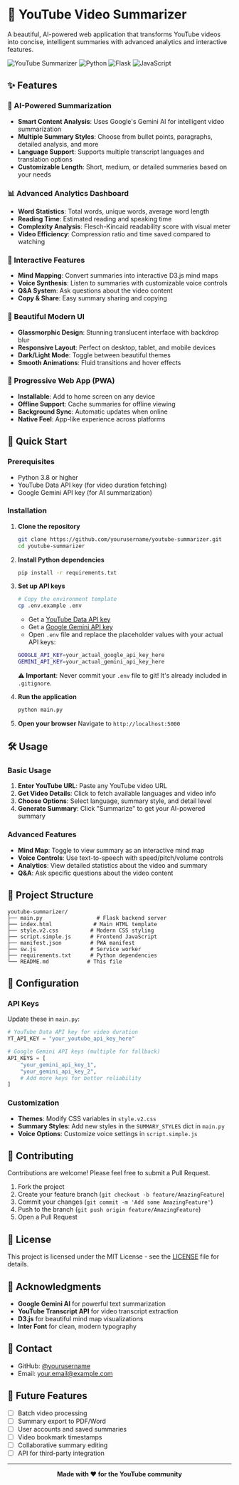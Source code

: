 # 🎥 YouTube Video Summarizer

A beautiful, AI-powered web application that transforms YouTube videos into concise, intelligent summaries with advanced analytics and interactive features.

![YouTube Summarizer](https://img.shields.io/badge/YouTube-Summarizer-red?style=for-the-badge&logo=youtube)
![Python](https://img.shields.io/badge/Python-3.8+-blue?style=for-the-badge&logo=python)
![Flask](https://img.shields.io/badge/Flask-2.0+-green?style=for-the-badge&logo=flask)
![JavaScript](https://img.shields.io/badge/JavaScript-ES6+-yellow?style=for-the-badge&logo=javascript)

## ✨ Features

### 🤖 AI-Powered Summarization
- **Smart Content Analysis**: Uses Google's Gemini AI for intelligent video summarization
- **Multiple Summary Styles**: Choose from bullet points, paragraphs, detailed analysis, and more
- **Language Support**: Supports multiple transcript languages and translation options
- **Customizable Length**: Short, medium, or detailed summaries based on your needs

### 📊 Advanced Analytics Dashboard
- **Word Statistics**: Total words, unique words, average word length
- **Reading Time**: Estimated reading and speaking time
- **Complexity Analysis**: Flesch-Kincaid readability score with visual meter
- **Video Efficiency**: Compression ratio and time saved compared to watching

### 🎯 Interactive Features
- **Mind Mapping**: Convert summaries into interactive D3.js mind maps
- **Voice Synthesis**: Listen to summaries with customizable voice controls
- **Q&A System**: Ask questions about the video content
- **Copy & Share**: Easy summary sharing and copying

### 🎨 Beautiful Modern UI
- **Glassmorphic Design**: Stunning translucent interface with backdrop blur
- **Responsive Layout**: Perfect on desktop, tablet, and mobile devices
- **Dark/Light Mode**: Toggle between beautiful themes
- **Smooth Animations**: Fluid transitions and hover effects

### 📱 Progressive Web App (PWA)
- **Installable**: Add to home screen on any device
- **Offline Support**: Cache summaries for offline viewing
- **Background Sync**: Automatic updates when online
- **Native Feel**: App-like experience across platforms

## 🚀 Quick Start

### Prerequisites
- Python 3.8 or higher
- YouTube Data API key (for video duration fetching)
- Google Gemini API key (for AI summarization)

### Installation

1. **Clone the repository**
   ```bash
   git clone https://github.com/yourusername/youtube-summarizer.git
   cd youtube-summarizer
   ```

2. **Install Python dependencies**
   ```bash
   pip install -r requirements.txt
   ```

3. **Set up API keys**
   ```bash
   # Copy the environment template
   cp .env.example .env
   ```
   
   - Get a [YouTube Data API key](https://developers.google.com/youtube/v3/getting-started)
   - Get a [Google Gemini API key](https://ai.google.dev/)
   - Open `.env` file and replace the placeholder values with your actual API keys:
   
   ```bash
   GOOGLE_API_KEY=your_actual_google_api_key_here
   GEMINI_API_KEY=your_actual_gemini_api_key_here
   ```
   
   **⚠️ Important**: Never commit your `.env` file to git! It's already included in `.gitignore`.

4. **Run the application**
   ```bash
   python main.py
   ```

5. **Open your browser**
   Navigate to `http://localhost:5000`

## 🛠️ Usage

### Basic Usage
1. **Enter YouTube URL**: Paste any YouTube video URL
2. **Get Video Details**: Click to fetch available languages and video info
3. **Choose Options**: Select language, summary style, and detail level
4. **Generate Summary**: Click "Summarize" to get your AI-powered summary

### Advanced Features
- **Mind Map**: Toggle to view summary as an interactive mind map
- **Voice Controls**: Use text-to-speech with speed/pitch/volume controls
- **Analytics**: View detailed statistics about the video and summary
- **Q&A**: Ask specific questions about the video content

## 📁 Project Structure

```
youtube-summarizer/
├── main.py                 # Flask backend server
├── index.html             # Main HTML template
├── style.v2.css          # Modern CSS styling
├── script.simple.js      # Frontend JavaScript
├── manifest.json         # PWA manifest
├── sw.js                 # Service worker
├── requirements.txt      # Python dependencies
└── README.md            # This file
```

## 🔧 Configuration

### API Keys
Update these in `main.py`:
```python
# YouTube Data API key for video duration
YT_API_KEY = "your_youtube_api_key_here"

# Google Gemini API keys (multiple for fallback)
API_KEYS = [
    "your_gemini_api_key_1",
    "your_gemini_api_key_2",
    # Add more keys for better reliability
]
```

### Customization
- **Themes**: Modify CSS variables in `style.v2.css`
- **Summary Styles**: Add new styles in the `SUMMARY_STYLES` dict in `main.py`
- **Voice Options**: Customize voice settings in `script.simple.js`

## 🤝 Contributing

Contributions are welcome! Please feel free to submit a Pull Request.

1. Fork the project
2. Create your feature branch (`git checkout -b feature/AmazingFeature`)
3. Commit your changes (`git commit -m 'Add some AmazingFeature'`)
4. Push to the branch (`git push origin feature/AmazingFeature`)
5. Open a Pull Request

## 📝 License

This project is licensed under the MIT License - see the [LICENSE](LICENSE) file for details.

## 🙏 Acknowledgments

- **Google Gemini AI** for powerful text summarization
- **YouTube Transcript API** for video transcript extraction
- **D3.js** for beautiful mind map visualizations
- **Inter Font** for clean, modern typography

## 📧 Contact

- GitHub: [@yourusername](https://github.com/yourusername)
- Email: your.email@example.com

## 🔮 Future Features

- [ ] Batch video processing
- [ ] Summary export to PDF/Word
- [ ] User accounts and saved summaries
- [ ] Video bookmark timestamps
- [ ] Collaborative summary editing
- [ ] API for third-party integration

---

<div align="center">
  <strong>Made with ❤️ for the YouTube community</strong>
</div>